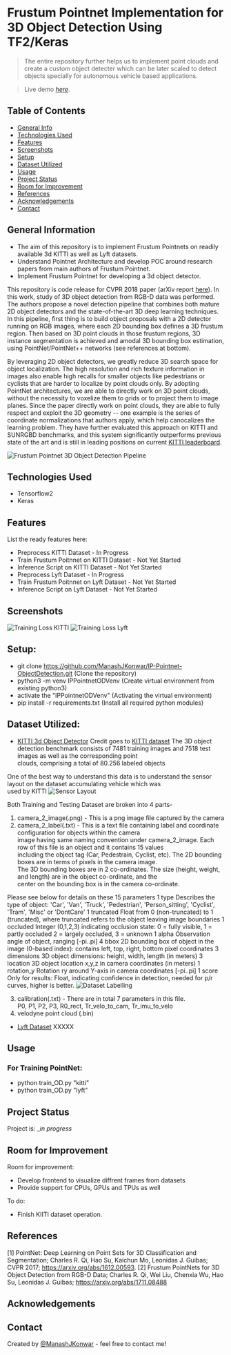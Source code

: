 # Frustum Pointnet Implementation for 3D Object Detection Using TF2/Keras
> The entire repository further helps us to implement point clouds and create a custom object detecter which can be later scaled to detect objects specially for autonomous vehicle based applications.

> Live demo [_here_](https://www.example.com). <!-- If you have the project hosted somewhere, include the link here. -->

## Table of Contents
* [General Info](#general-information)
* [Technologies Used](#technologies-used)
* [Features](#features)
* [Screenshots](#screenshots)
* [Setup](#setup)
* [Dataset Utilized](#dataset-utilized)
* [Usage](#usage)
* [Project Status](#project-status)
* [Room for Improvement](#room-for-improvement)
* [References](#references)
* [Acknowledgements](#acknowledgements)
* [Contact](#contact)
<!-- * [License](#license) -->

## General Information
- The aim of this repository is to implement Frustum Pointnets on readily available 3d KITTI as well as Lyft datasets.
- Understand Pointnet Architecture and develop POC around research papers from main authors of Frustum Pointnet.
- Implement Frustum Pointnet for developing a 3d object detector.

This repository is code release for CVPR 2018 paper (arXiv report [here](https://arxiv.org/abs/1711.08488)). In this work, study of 3D object detection from RGB-D data was performed. The authors propose a novel detection pipeline that combines both mature 2D object detectors and the state-of-the-art 3D deep learning techniques. In this pipeline, first thing is to build object proposals with a 2D detector running on RGB images, where each 2D bounding box defines a 3D frustum region. Then based on 3D point clouds in those frustum regions, 3D instance segmentation is achieved and amodal 3D bounding box estimation, using PointNet/PointNet++ networks (see references at bottom).

By leveraging 2D object detectors, we greatly reduce 3D search space for object localization. The high resolution and rich texture information in images also enable high recalls for smaller objects like pedestrians or cyclists that are harder to localize by point clouds only. By adopting PointNet architectures, we are able to directly work on 3D point clouds, without the necessity to voxelize them to grids or to project them to image planes. Since the paper directly work on point clouds, they are able to fully respect and exploit the 3D geometry -- one example is the series of coordinate normalizations that authors apply, which help canocalizes the learning problem. They have further evaluated this approach on KITTI and SUNRGBD benchmarks, and this system significantly outperforms previous state of the art and is still in leading positions on current <a href="http://www.cvlibs.net/datasets/kitti/eval_object.php?obj_benchmark=3d">KITTI leaderboard</a>.

<!-- You don't have to answer all the questions - just the ones relevant to your project. -->
![Frustum Pointnet 3D Object Detection Pipeline](./repo_assets/FrustumPointnet_Object_Detection_Pipeline.jpg)

## Technologies Used
- Tensorflow2
- Keras

## Features
List the ready features here:
- Preprocess KITTI Dataset - In Progress
- Train Frustum Poitnnet on KITTI Dataset - Not Yet Started
- Inference Script on KITTI Dataset - Not Yet Started
- Preprocess Lyft Dataset - In Progress
- Train Frustum Poitnnet on Lyft Dataset - Not Yet Started
- Inference Script on Lyft Dataset - Not Yet Started

## Screenshots
![Training Loss KITTI](./repo_assets/Pointnet_Classifier_Frontend.jpeg)
![Training Loss Lyft](./repo_assets/Pointnet_Part_Segmenter_Frontend.jpeg)

## Setup:
- git clone https://github.com/ManashJKonwar/IP-Pointnet-ObjectDetection.git (Clone the repository)
- python3 -m venv IPPointnetODVenv (Create virtual environment from existing python3)
- activate the "IPPointnetODVenv" (Activating the virtual environment)
- pip install -r requirements.txt (Install all required python modules)

## Dataset Utilized:
- [KITTI 3d Object Detector](http://www.cvlibs.net/datasets/kitti/eval_object.php?obj_benchmark=3d)
Credit goes to [KITTI dataset](http://www.cvlibs.net/datasets/kitti/)
The 3D object detection benchmark consists of 7481 training images and 7518 test images as well as the corresponding point  
clouds, comprising a total of 80.256 labeled objects  

One of the best way to understand this data is to understand the sensor layout on the dataset accumulating vehicle which was  
used by KITTI
![Sensor Layout](./repo_assets/KITTI_sensor_setup.jpg)

Both Training and Testing Dataset are broken into 4 parts-  
1. camera_2_image(.png) - This is a png image file captured by the camera
2. camera_2_label(.txt) - This is a text file containing label and coordinate configuration for objects within the camera  
image having same naming convention under camera_2_image. Each row of this file is an object and it contains 15 values   
including the object tag (Car, Pedestrain, Cyclist, etc). The 2D bounding boxes are in terms of pixels in the camera image.   
The 3D bounding boxes are in 2 co-ordinates. The size (height, weight, and length) are in the object co-ordinate, and the  
center on the bounding box is in the camera co-ordinate.

Please see below for details on these 15 parameters
1   type        Describes the type of object: 'Car', 'Van', 'Truck',
                'Pedestrian', 'Person_sitting', 'Cyclist', 'Tram',
                'Misc' or 'DontCare'
1   truncated   Float from 0 (non-truncated) to 1 (truncated), where
                truncated refers to the object leaving image boundaries
1   occluded    Integer (0,1,2,3) indicating occlusion state:
                0 = fully visible, 1 = partly occluded
                2 = largely occluded, 3 = unknown
1   alpha       Observation angle of object, ranging [-pi..pi]
4   bbox        2D bounding box of object in the image (0-based index):
                contains left, top, right, bottom pixel coordinates
3   dimensions  3D object dimensions: height, width, length (in meters)
3   location    3D object location x,y,z in camera coordinates (in meters)
1   rotation_y  Rotation ry around Y-axis in camera coordinates [-pi..pi]
1   score       Only for results: Float, indicating confidence in
                detection, needed for p/r curves, higher is better.
![Dataset Labelling](./repo_assets/KITTI_data_explanation.jpg)

3. calibration(.txt) - There are in total 7 parameters in this file.  
P0, P1, P2, P3, R0_rect, Tr_velo_to_cam, Tr_imu_to_velo
4. velodyne point cloud (.bin) 

- [Lyft Dataset](http://3dvision.princeton.edu/projects/2014/3DShapeNets/)
XXXXX

## Usage
### For Training PointNet:
- python train_OD.py "kitti"
- python train_OD.py "lyft"

## Project Status
Project is: __in progress_ 
<!-- / _complete_ / _no longer being worked on_. If you are no longer working on it, provide reasons why._ -->

## Room for Improvement
Room for improvement:
- Develop frontend to visualize diffrent frames from datasets
- Provide support for CPUs, GPUs and TPUs as well

To do:
- Finish KIITI dataset operation.

## References
[1] PointNet: Deep Learning on Point Sets for 3D Classification and Segmentation; Charles R. Qi, Hao Su, Kaichun Mo, Leonidas J. Guibas;
CVPR 2017; https://arxiv.org/abs/1612.00593.
[2] Frustum PointNets for 3D Object Detection from RGB-D Data; Charles R. Qi, Wei Liu, Chenxia Wu, Hao Su, Leonidas J. Guibas; https://arxiv.org/abs/1711.08488

## Acknowledgements

## Contact
Created by [@ManashJKonwar](https://github.com/ManashJKonwar) - feel free to contact me!

<!-- Optional -->
<!-- ## License -->
<!-- This project is open source and available under the [... License](). -->

<!-- You don't have to include all sections - just the one's relevant to your project -->
